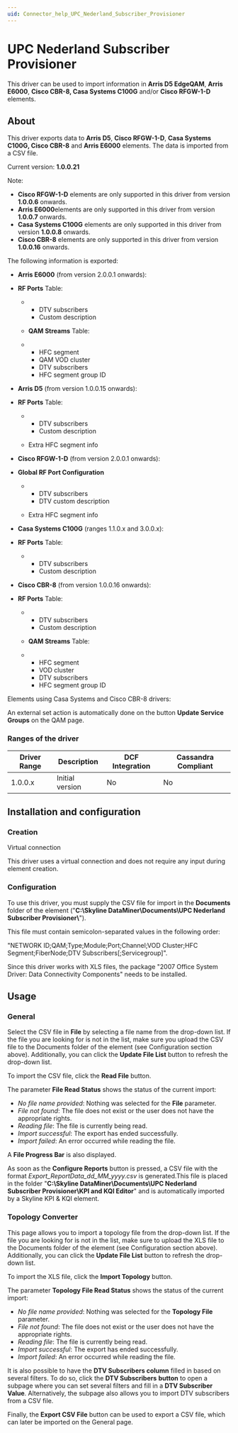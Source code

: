 ```yaml
---
uid: Connector_help_UPC_Nederland_Subscriber_Provisioner
---
```


# UPC Nederland Subscriber Provisioner

This driver can be used to import information in **Arris D5 EdgeQAM**, **Arris E6000**, **Cisco CBR-8, Casa Systems C100G** and/or **Cisco RFGW-1-D** elements.

## About

This driver exports data to **Arris D5**, **Cisco RFGW-1-D**, **Casa Systems C100G, Cisco CBR-8** and **Arris E6000** elements. The data is imported from a CSV file.

Current version: **1.0.0.21**

Note:

- **Cisco RFGW-1-D** elements are only supported in this driver from version **1.0.0.6** onwards.
- **Arris E6000**elements are only supported in this driver from version **1.0.0.7** onwards.
- **Casa Systems C100G** elements are only supported in this driver from version **1.0.0.8** onwards.
- **Cisco CBR-8** elements are only supported in this driver from version **1.0.0.16** onwards.

The following information is exported:

- **Arris E6000** (from version 2.0.0.1 onwards):

- **RF Ports** Table:

  - - DTV subscribers
    - Custom description

  - **QAM Streams** Table:

  - - HFC segment
    - QAM VOD cluster
    - DTV subscribers
    - HFC segment group ID

- **Arris D5** (from version 1.0.0.15 onwards):

- **RF Ports** Table:

  - - DTV subscribers
    - Custom description

  - Extra HFC segment info

- **Cisco RFGW-1-D** (from version 2.0.0.1 onwards):

- **Global RF Port Configuration**

  - - DTV subscribers
    - DTV custom description

  - Extra HFC segment info

- **Casa Systems C100G** (ranges 1.1.0.x and 3.0.0.x):

- **RF Ports** Table:

  - - DTV subscribers
    - Custom description

- **Cisco CBR-8** (from version 1.0.0.16 onwards):

- **RF Ports** Table:

  - - DTV subscribers
    - Custom description

  - **QAM Streams** Table:

  - - HFC segment
    - VOD cluster
    - DTV subscribers
    - HFC segment group ID

Elements using Casa Systems and Cisco CBR-8 drivers:

An external set action is automatically done on the button **Update Service Groups** on the QAM page.

### Ranges of the driver

| **Driver Range** | **Description** | **DCF Integration** | **Cassandra Compliant** |
|------------------|-----------------|---------------------|-------------------------|
| 1.0.0.x          | Initial version | No                  | No                      |

## Installation and configuration

### Creation

Virtual connection

This driver uses a virtual connection and does not require any input during element creation.

### Configuration

To use this driver, you must supply the CSV file for import in the **Documents** folder of the element ("**C:\Skyline DataMiner\Documents\UPC Nederland Subscriber Provisioner\\**").

This file must contain semicolon-separated values in the following order:

"NETWORK ID;QAM;Type;Module;Port;Channel;VOD Cluster;HFC Segment;FiberNode;DTV Subscribers\[;Servicegroup\]".

Since this driver works with XLS files, the package "2007 Office System Driver: Data Connectivity Components" needs to be installed.

## Usage

### General

Select the CSV file in **File** by selecting a file name from the drop-down list. If the file you are looking for is not in the list, make sure you upload the CSV file to the Documents folder of the element (see Configuration section above). Additionally, you can click the **Update File List** button to refresh the drop-down list.

To import the CSV file, click the **Read File** button.

The parameter **File Read Status** shows the status of the current import:

- *No file name provided*: Nothing was selected for the **File** parameter.
- *File not found*: The file does not exist or the user does not have the appropriate rights.
- *Reading file*: The file is currently being read.
- *Import successful*: The export has ended successfully.
- *Import failed*: An error occurred while reading the file.

A **File Progress Bar** is also displayed.

As soon as the **Configure Reports** button is pressed, a CSV file with the format *Export_ReportData_dd_MM_yyyy.csv* is generated.This file is placed in the folder "**C:\Skyline DataMiner\Documents\UPC Nederland Subscriber Provisioner\KPI and KQI Editor**" and is automatically imported by a Skyline KPI & KQI element.

### Topology Converter

This page allows you to import a topology file from the drop-down list. If the file you are looking for is not in the list, make sure to upload the XLS file to the Documents folder of the element (see Configuration section above). Additionally, you can click the **Update File List** button to refresh the drop-down list.

To import the XLS file, click the **Import Topology** button.

The parameter **Topology File Read Status** shows the status of the current import:

- *No file name provided*: Nothing was selected for the **Topology File** parameter.
- *File not found*: The file does not exist or the user does not have the appropriate rights.
- *Reading file*: The file is currently being read.
- *Import successful*: The export has ended successfully.
- *Import failed*: An error occurred while reading the file.

It is also possible to have the **DTV Subscribers column** filled in based on several filters. To do so, click the **DTV Subscribers** **button** to open a subpage where you can set several filters and fill in a **DTV Subscriber Value**. Alternatively, the subpage also allows you to import DTV subscribers from a CSV file.

Finally, the **Export CSV File** button can be used to export a CSV file, which can later be imported on the General page.
